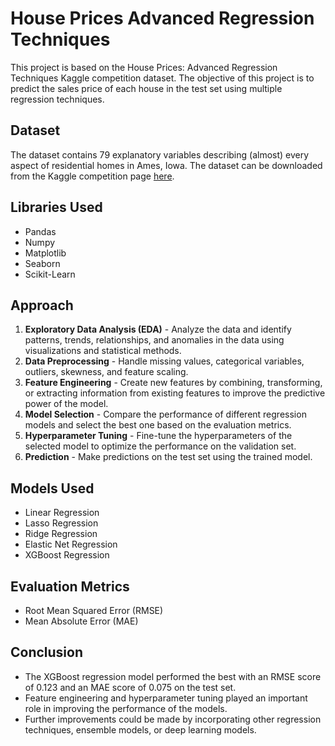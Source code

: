 # House Prices Advanced Regression Techniques

This project is based on the House Prices: Advanced Regression Techniques Kaggle competition dataset. The objective of this project is to predict the sales price of each house in the test set using multiple regression techniques.

## Dataset

The dataset contains 79 explanatory variables describing (almost) every aspect of residential homes in Ames, Iowa. The dataset can be downloaded from the Kaggle competition page [here](https://www.kaggle.com/c/house-prices-advanced-regression-techniques/data).

## Libraries Used

- Pandas
- Numpy
- Matplotlib
- Seaborn
- Scikit-Learn

## Approach

1. **Exploratory Data Analysis (EDA)** - Analyze the data and identify patterns, trends, relationships, and anomalies in the data using visualizations and statistical methods.
2. **Data Preprocessing** - Handle missing values, categorical variables, outliers, skewness, and feature scaling.
3. **Feature Engineering** - Create new features by combining, transforming, or extracting information from existing features to improve the predictive power of the model.
4. **Model Selection** - Compare the performance of different regression models and select the best one based on the evaluation metrics.
5. **Hyperparameter Tuning** - Fine-tune the hyperparameters of the selected model to optimize the performance on the validation set.
6. **Prediction** - Make predictions on the test set using the trained model.

## Models Used

- Linear Regression
- Lasso Regression
- Ridge Regression
- Elastic Net Regression
- XGBoost Regression

## Evaluation Metrics

- Root Mean Squared Error (RMSE)
- Mean Absolute Error (MAE)

## Conclusion

- The XGBoost regression model performed the best with an RMSE score of 0.123 and an MAE score of 0.075 on the test set.
- Feature engineering and hyperparameter tuning played an important role in improving the performance of the models.
- Further improvements could be made by incorporating other regression techniques, ensemble models, or deep learning models.

